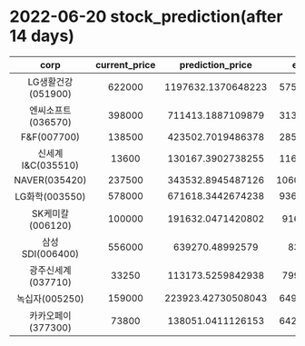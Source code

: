 # 2022-06-20 stock_prediction(after 14 days)

|   corp   |   current_price   |   prediction_price   |   expected_profit   |
|:--------:|:-----------------:|:--------------------:|:-------------------:|
|LG생활건강(051900)|622000|1197632.1370648223|575632.1370648223|
|엔씨소프트(036570)|398000|711413.1887109879|313413.1887109879|
|F&F(007700)|138500|423502.7019486378|285002.7019486378|
|신세계 I&C(035510)|13600|130167.3902738255|116567.3902738255|
|NAVER(035420)|237500|343532.8945487126|106032.89454871259|
|LG화학(003550)|578000|671618.3442674238|93618.34426742385|
|SK케미칼(006120)|100000|191632.0471420802|91632.0471420802|
|삼성SDI(006400)|556000|639270.48992579|83270.48992579|
|광주신세계(037710)|33250|113173.5259842938|79923.5259842938|
|녹십자(005250)|159000|223923.42730508043|64923.42730508043|
|카카오페이(377300)|73800|138051.0411126153|64251.04111261529|

